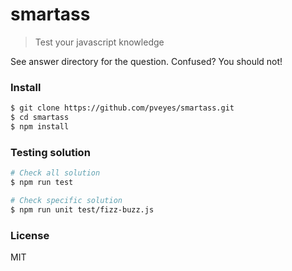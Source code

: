 # smartass

> Test your javascript knowledge

See answer directory for the question. Confused? You should not!

### Install

```sh
$ git clone https://github.com/pveyes/smartass.git
$ cd smartass
$ npm install
```

### Testing solution

```sh
# Check all solution
$ npm run test

# Check specific solution
$ npm run unit test/fizz-buzz.js
```

### License

MIT
